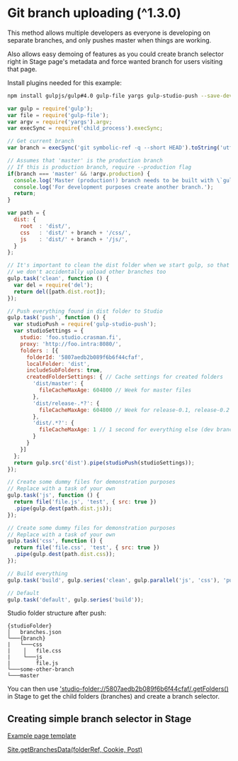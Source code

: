 # Git branch uploading (^1.3.0)

This method allows multiple developers as everyone is developing on separate branches, and only pushes master when things are working.

Also allows easy demoing of features as you could create branch selector right in Stage page's metadata and force wanted branch for users visiting that page.

Install plugins needed for this example:
```bash
npm install gulpjs/gulp#4.0 gulp-file yargs gulp-studio-push --save-dev
```
```javascript
var gulp = require('gulp');
var file = require('gulp-file');
var argv = require('yargs').argv;
var execSync = require('child_process').execSync;

// Get current branch
var branch = execSync('git symbolic-ref -q --short HEAD').toString('utf-8').trim();

// Assumes that 'master' is the production branch
// If this is production branch, require --production flag
if(branch === 'master' && !argv.production) {
  console.log('Master (production!) branch needs to be built with \`gulp --production\`');
  console.log('For development purposes create another branch.');
  return;
}

var path = {
  dist: {
    root  : 'dist/',
    css   : 'dist/' + branch + '/css/',
    js    : 'dist/' + branch + '/js/',
  }
};

// It's important to clean the dist folder when we start gulp, so that
// we don't accidentally upload other branches too
gulp.task('clean', function () {
  var del = require('del');
  return del([path.dist.root]);
});

// Push everything found in dist folder to Studio
gulp.task('push', function () {
  var studioPush = require('gulp-studio-push');
  var studioSettings = {
    studio: 'foo.studio.crasman.fi',
    proxy: 'http://foo.intra:8080/',
    folders : [{
      folderId: '5807aedb2b089f6b6f44cfaf',
      localFolder: 'dist',
      includeSubFolders: true,
      createdFolderSettings: { // Cache settings for created folders
        'dist/master': {
          fileCacheMaxAge: 604800 // Week for master files
        },
        'dist/release-.*?': {
          fileCacheMaxAge: 604800 // Week for release-0.1, release-0.2 etc.
        },
        'dist/.*?': {
          fileCacheMaxAge: 1 // 1 second for everything else (dev branches)
        }
      }
    }]
  };
  return gulp.src('dist').pipe(studioPush(studioSettings));
});

// Create some dummy files for demonstration purposes
// Replace with a task of your own
gulp.task('js', function () {
  return file('file.js', 'test', { src: true })
  .pipe(gulp.dest(path.dist.js));
});

// Create some dummy files for demonstration purposes
// Replace with a task of your own
gulp.task('css', function () {
  return file('file.css', 'test', { src: true })
  .pipe(gulp.dest(path.dist.css));
});

// Build everything
gulp.task('build', gulp.series('clean', gulp.parallel('js', 'css'), 'push'));

// Default
gulp.task('default', gulp.series('build'));

```
Studio folder structure after push:
```
{studioFolder}
│   branches.json
└───{branch}
|   └───css
|    │   file.css
|    └───js
|        file.js
└───some-other-branch
└───master
```
You can then use ['studio-folder://5807aedb2b089f6b6f44cfaf/.getFolders()](https://wiki.crasman.fi/confluence/display/stageguide/getFolders) in Stage to get the child folders (branches) and create a branch selector.

## Creating simple branch selector in Stage

[Example page template](page.html)

[Site.getBranchesData(folderRef, Cookie, Post)](get-branches-data.js)
